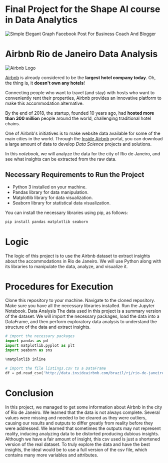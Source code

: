 # Final Project for the Shape AI course in Data Analytics 

![Simple Elegant Graph Facebook Post For Business Coach And Blogger](https://user-images.githubusercontent.com/72509000/123558024-8e5e9300-d76a-11eb-9f05-4ba076ec3887.png)

# Airbnb Rio de Janeiro Data Analysis

![Airbnb Logo](https://www.area360.com.au/wp-content/uploads/2017/09/airbnb-logo.jpg)

[Airbnb](https://www.airbnb.com.br/) is already considered to be the **largest hotel company today**. Oh, the thing is, it **doesn't own any hotels**!

Connecting people who want to travel (and stay) with hosts who want to conveniently rent their properties, Airbnb provides an innovative platform to make this accommodation alternative.

By the end of 2018, the startup, founded 10 years ago, had **hosted more than 300 million** people around the world, challenging traditional hotel chains.

One of Airbnb's initiatives is to make website data available for some of the main cities in the world. Through the [Inside Airbnb](http://insideairbnb.com/get-the-data.html) portal, you can download a large amount of data to develop *Data Science* projects and solutions.

In this *notebook*, we will analyze the data for the city of Rio de Janeiro, and see what insights can be extracted from the raw data.

## Necessary Requirements to Run the Project

* Python 3 installed on your machine.
* Pandas library for data manipulation.
* Matplotlib library for data visualization.
* Seaborn library for statistical data visualization.

You can install the necessary libraries using pip, as follows:

```python
pip install pandas matplotlib seaborn
```
# Logic
The logic of this project is to use the Airbnb dataset to extract insights about the accommodations in Rio de Janeiro. We will use Python along with its libraries to manipulate the data, analyze, and visualize it.

# Procedures for Execution
Clone this repository to your machine.
Navigate to the cloned repository.
Make sure you have all the necessary libraries installed.
Run the Jupyter Notebook.
Data Analysis
The data used in this project is a summary version of the dataset. We will import the necessary packages, load the data into a DataFrame, and then perform exploratory data analysis to understand the structure of the data and extract insights.

```python
# import the necessary packages
import pandas as pd 
import matplotlib.pyplot as plt
import seaborn as sns

%matplotlib inline

# import the file listings.csv to a DataFrame
df = pd.read_csv('http://data.insideairbnb.com/brazil/rj/rio-de-janeiro/2021-03-21/visualisations/listings.csv')
```
# Conclusion
In this project, we managed to get some information about Airbnb in the city of Rio de Janeiro. We learned that the data is not always complete. Several values were missing and needed to be cleared as they were outliers, causing our results and outputs to differ greatly from reality before they were addressed. We learned that sometimes the outputs may not represent reality, inducing analyzing data to be distorted producing dubious insights. Although we have a fair amount of insight, this csv used is just a shortened version of the real dataset. To truly explore the data and have the best insights, the ideal would be to use a full version of the csv file, which contains many more variables and attributes.
